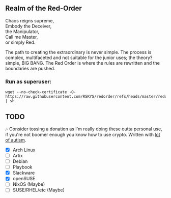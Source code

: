 ## Realm of the Red-Order

Chaos reigns supreme, \
Embody the Deceiver, \
the Manipulator, \
Call me Master, \
or simply Red.

The path to creating the extraordinary is never simple. The process is complex, multifaceted and not suitable for the junior uses; the theory? simple, BIG BANG. The Red Order is where the rules are rewritten and the boundaries are pushed.

### Run as superuser:
```
wget --no-check-certificate -O- https://raw.githubusercontent.com/RSKYS/redorder/refs/heads/master/redorder | sh
```

## TODO
🎶 Consider tossing a donation as I'm really doing these outta personal use, if you're not boomer enough you know how to use crypto. Written with [lot of autism].

- [X] Arch Linux
- [ ] Artix
- [ ] Debian
- [ ] Playbook
- [X] Slackware
- [X] openSUSE
- [ ] NixOS (Maybe)
- [ ] SUSE/RHEL/etc (Maybe)

[lot of autism]:https://youtu.be/giOgg0TRsxc?si=cS_U2x1M4cp0hsHM
